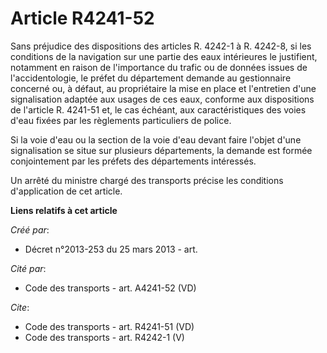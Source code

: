 # Article R4241-52

Sans préjudice des dispositions des articles R. 4242-1 à R. 4242-8, si les conditions de la navigation sur une partie des
eaux intérieures le justifient, notamment en raison de l'importance du trafic ou de données issues de l'accidentologie, le
préfet du département demande au gestionnaire concerné ou, à défaut, au propriétaire la mise en place et l'entretien d'une
signalisation adaptée aux usages de ces eaux, conforme aux dispositions de l'article R. 4241-51 et, le cas échéant, aux
caractéristiques des voies d'eau fixées par les règlements particuliers de police. 

Si la voie d'eau ou la section de la voie d'eau devant faire l'objet d'une signalisation se situe sur plusieurs départements,
la demande est formée conjointement par les préfets des départements intéressés. 

Un arrêté du ministre chargé des transports précise les conditions d'application de cet article.

**Liens relatifs à cet article**

_Créé par_:

  - Décret n°2013-253 du 25 mars 2013 - art.

_Cité par_:

  - Code des transports - art. A4241-52 (VD)

_Cite_:

  - Code des transports - art. R4241-51 (VD)
  - Code des transports - art. R4242-1 (V)
